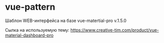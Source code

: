 # vue-pattern
Шаблон WEB-интерфейса на базе vue-matertial-pro v.1.5.0

Сылка на используемую тему: https://www.creative-tim.com/product/vue-material-dashboard-pro
